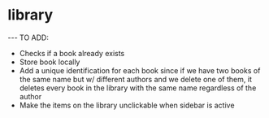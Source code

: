 # library

--- TO ADD:
* Checks if a book already exists
* Store book locally
* Add a unique identification for each book since if we have two books of the same name but w/ different authors and we delete one of them, it deletes every book in the library with the same name regardless of the author
* Make the items on the library unclickable when sidebar is active
